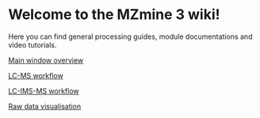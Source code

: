 # Welcome to the MZmine 3 wiki!

Here you can find general processing guides, module documentations and video tutorials.

[Main window overview](Main-window-overview.md)

[LC-MS workflow](lcms-workflow.md)

[LC-IMS-MS workflow](Ion-mobility-data-processing-workflow.md)

[Raw data visualisation](Raw-data-visualisation.md)
